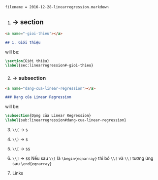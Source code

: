 `filename = 2016-12-28-linearregression.markdown`
1. ## -> section 
```markdown
<a name="-gioi-thieu"></a>

## 1. Giới thiệu
```

will be: 

```latex 
\section{Giới thiệu}
\label{sec:linearregression#-gioi-thieu}
```

2. ### -> subsection 
```markdown
<a name="dang-cua-linear-regression"></a>

### Dạng của Linear Regression 
```

will be: 

```latex
\subsection{Dạng của Linear Regression}
\label{sub:linearregression#dang-cua-linear-regression}
```

3. `\\(` -> `$` 
4. `\\)` -> `$` 
5. `\\[` -> `$$` 
6. `\\]` -> `$$` 
Nếu sau `\\[` là `\begin{eqnarray}` thì bỏ `\\[` và `\\]` tương ứng sau `\end{eqnarray}`

7. Links 
